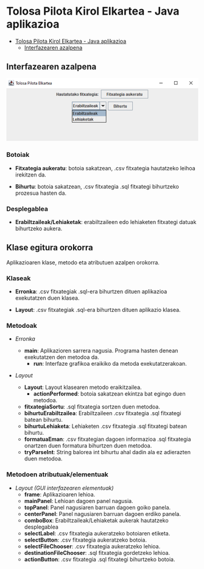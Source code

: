 # Tolosa Pilota Kirol Elkartea - Java aplikazioa

- [Tolosa Pilota Kirol Elkartea - Java aplikazioa](#tolosa-pilota-kirol-elkartea-java-aplikazioa)
    - [Interfazearen azalpena](#interfazearen-azalpena)


## Interfazearen azalpena

![alt text](github_irudiak/interfazea.png)

### Botoiak

- **Fitxategia aukeratu**: botoia sakatzean, .csv fitxategia hautatzeko leihoa irekitzen da.

- **Bihurtu**: botoia sakatzean, .csv fitxategia .sql fitxategi bihurtzeko prozesua hasten da.

### Desplegablea

- **Erabiltzaileak/Lehiaketak**: erabiltzaileen edo lehiaketen fitxategi datuak bihurtzeko aukera.


## Klase egitura orokorra

Aplikazioaren klase, metodo eta atributuen azalpen orokorra.

### Klaseak

- **Erronka**: .csv fitxategiak .sql-era bihurtzen dituen aplikazioa exekutatzen duen klasea.

- **Layout**: .csv fitxategiak .sql-era bihurtzen dituen aplikazio klasea.

### Metodoak

- *Erronka*
    - **main**: Aplikazioren sarrera nagusia. Programa hasten denean exekutatzen den metodoa da.
        - **run**: Interfaze grafikoa eraikiko da metoda exekutatzerakoan.

- *Layout*
    - **Layout**: Layout klasearen metodo eraikitzailea.
        - **actionPerformed**: botoia sakatzean ekintza bat egingo duen metodoa.
    - **fitxategiaSortu**: .sql fitxategia sortzen duen metodoa.
    - **bihurtuErabiltzailea**: Erabiltzaileen .csv fitxategia .sql fitxategi batean bihurtu.
    - **bihurtuLehiaketa**: Lehiaketen .csv fitxategia .sql fitxategi batean bihurtu.
    - **formatuaEman**: .csv fitxategian dagoen informazioa .sql fitxategia onartzen duen formatura bihurtzen duen metodoa.
    - **tryParseInt**: String balorea int bihurtu ahal dadin ala ez adierazten duen metodoa.

### Metodoen atributuak/elementuak

- *Layout (GUI interfazearen elementuak)*
    - **frame**: Aplikazioaren lehioa.
    - **mainPanel**: Lehioan dagoen panel nagusia.
    - **topPanel**: Panel nagusiaren barruan dagoen goiko panela.
    - **centerPanel**: Panel nagusiaren barruan dagoen erdiko panela.
    - **comboBox**: Erabiltzaileak/Lehiaketak aukerak hautatzeko desplegablea
    - **selectLabel**: .csv fitxategia aukeratzeko botoiaren etiketa.
    - **selectButton**: .csv fitxategia aukeratzeko botoia.
    - **selectFileChooser**: .csv fitxategia aukeratzeko lehioa.
    - **destinationFileChooser**: .sql fitxategia gordetzeko lehioa.
    - **actionButton**: .csv fitxategia .sql fitxategi bihurtzeko botoia.
